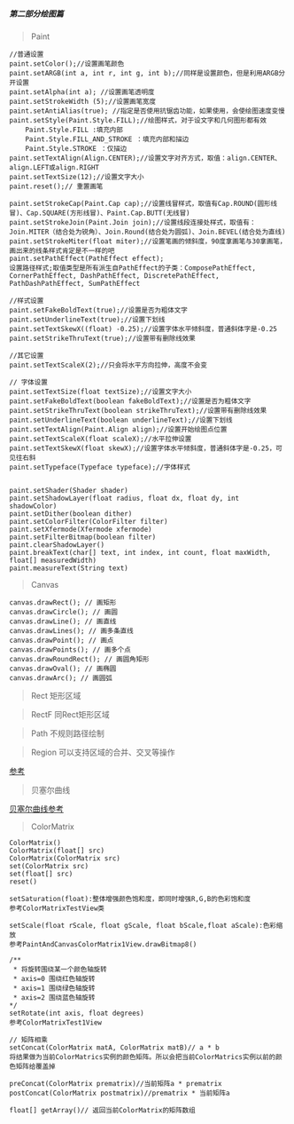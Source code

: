 ##### 第二部分绘图篇

> Paint

    //普通设置
    paint.setColor();//设置画笔颜色
    paint.setARGB(int a, int r, int g, int b);//同样是设置颜色，但是利用ARGB分开设置
    paint.setAlpha(int a); //设置画笔透明度
    paint.setStrokeWidth (5);//设置画笔宽度
    paint.setAntiAlias(true); //指定是否使用抗锯齿功能，如果使用，会使绘图速度变慢
    paint.setStyle(Paint.Style.FILL);//绘图样式，对于设文字和几何图形都有效
        Paint.Style.FILL :填充内部
        Paint.Style.FILL_AND_STROKE ：填充内部和描边
        Paint.Style.STROKE ：仅描边
    paint.setTextAlign(Align.CENTER);//设置文字对齐方式，取值：align.CENTER、align.LEFT或align.RIGHT
    paint.setTextSize(12);//设置文字大小
    paint.reset();// 重置画笔

    paint.setStrokeCap(Paint.Cap cap);//设置线冒样式，取值有Cap.ROUND(圆形线冒)、Cap.SQUARE(方形线冒)、Paint.Cap.BUTT(无线冒)
    paint.setStrokeJoin(Paint.Join join);//设置线段连接处样式，取值有：Join.MITER（结合处为锐角）、Join.Round(结合处为圆弧)、Join.BEVEL(结合处为直线)
    paint.setStrokeMiter(float miter);//设置笔画的倾斜度，90度拿画笔与30拿画笔，画出来的线条样式肯定是不一样的吧
    paint.setPathEffect(PathEffect effect);
    设置路径样式;取值类型是所有派生自PathEffect的子类：ComposePathEffect, CornerPathEffect, DashPathEffect, DiscretePathEffect, PathDashPathEffect, SumPathEffect

    //样式设置
    paint.setFakeBoldText(true);//设置是否为粗体文字
    paint.setUnderlineText(true);//设置下划线
    paint.setTextSkewX((float) -0.25);//设置字体水平倾斜度，普通斜体字是-0.25
    paint.setStrikeThruText(true);//设置带有删除线效果

    //其它设置
    paint.setTextScaleX(2);//只会将水平方向拉伸，高度不会变

    // 字体设置
    paint.setTextSize(float textSize);//设置文字大小
    paint.setFakeBoldText(boolean fakeBoldText);//设置是否为粗体文字
    paint.setStrikeThruText(boolean strikeThruText);//设置带有删除线效果
    paint.setUnderlineText(boolean underlineText);//设置下划线
    paint.setTextAlign(Paint.Align align);//设置开始绘图点位置
    paint.setTextScaleX(float scaleX);//水平拉伸设置
    paint.setTextSkewX(float skewX);//设置字体水平倾斜度，普通斜体字是-0.25，可见往右斜
    paint.setTypeface(Typeface typeface);//字体样式


    paint.setShader(Shader shader)
    paint.setShadowLayer(float radius, float dx, float dy, int shadowColor)
    paint.setDither(boolean dither)
    paint.setColorFilter(ColorFilter filter)
    paint.setXfermode(Xfermode xfermode)
    paint.setFilterBitmap(boolean filter)
    paint.clearShadowLayer()
    paint.breakText(char[] text, int index, int count, float maxWidth, float[] measuredWidth)
    paint.measureText(String text)

> Canvas

    canvas.drawRect(); // 画矩形
    canvas.drawCircle(); // 画圆
    canvas.drawLine(); // 画直线
    canvas.drawLines(); // 画多条直线
    canvas.drawPoint(); // 画点
    canvas.drawPoints(); // 画多个点
    canvas.drawRoundRect(); // 画圆角矩形
    canvas.drawOval(); // 画椭圆
    canvas.drawArc(); // 画圆弧


> Rect 矩形区域




> RectF 同Rect矩形区域




> Path 不规则路径绘制


> Region 可以支持区域的合并、交叉等操作

[参考](/app/src/main/java/com/example/zhaogaofei/customerviewstudywithqihang/two_drawing/customer/PaintAndCanvas3View)


> 贝塞尔曲线

[贝塞尔曲线参考](https://blog.csdn.net/harvic880925/article/details/50995587)


> ColorMatrix

    ColorMatrix()
    ColorMatrix(float[] src)
    ColorMatrix(ColorMatrix src)
    set(ColorMatrix src)
    set(float[] src)
    reset()

    setSaturation(float):整体增强颜色饱和度，即同时增强R,G,B的色彩饱和度
    参考ColorMatrixTestView类

    setScale(float rScale, float gScale, float bScale,float aScale):色彩缩放
    参考PaintAndCanvasColorMatrix1View.drawBitmap8()

    /**
     * 将旋转围绕某一个颜色轴旋转
     * axis=0 围绕红色轴旋转
     * axis=1 围绕绿色轴旋转
     * axis=2 围绕蓝色轴旋转
    */
    setRotate(int axis, float degrees)
    参考ColorMatrixTest1View

    // 矩阵相乘
    setConcat(ColorMatrix matA, ColorMatrix matB)// a * b
    将结果做为当前ColorMatrics实例的颜色矩阵。所以会把当前ColorMatrics实例以前的颜色矩阵给覆盖掉

    preConcat(ColorMatrix prematrix)//当前矩阵a * prematrix
    postConcat(ColorMatrix postmatrix)//prematrix * 当前矩阵a

    float[] getArray()// 返回当前ColorMatrix的矩阵数组


